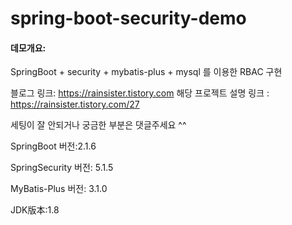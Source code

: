 # spring-boot-security-demo

#### 데모개요:
SpringBoot + security + mybatis-plus + mysql 를 이용한 RBAC 구현

블로그 링크: https://rainsister.tistory.com
해당 프로젝트 설명 링크 : https://rainsister.tistory.com/27

세팅이 잘 안되거나 궁금한 부분은 댓글주세요 ^^

SpringBoot 버전:2.1.6

SpringSecurity 버전: 5.1.5

MyBatis-Plus 버전: 3.1.0

JDK版本:1.8
